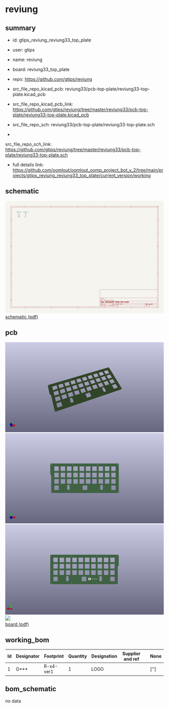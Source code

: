 # reviung
 
## summary 
* id: gtips_reviung_reviung33_top_plate
* user: gtips
* name: reviung
* board: reviung33_top_plate
* repo: https://github.com/gtips/reviung
* src_file_repo_kicad_pcb: reviung33/pcb-top-plate/reviung33-top-plate.kicad_pcb
* src_file_repo_kicad_pcb_link: https://github.com/gtips/reviung/tree/master/reviung33/pcb-top-plate/reviung33-top-plate.kicad_pcb


* src_file_repo_sch: reviung33/pcb-top-plate/reviung33-top-plate.sch
*
 src_file_repo_sch_link: https://github.com/gtips/reviung/tree/master/reviung33/pcb-top-plate/reviung33-top-plate.sch
* full details link: https://github.com/oomlout/oomlout_oomp_project_bot_v_2/tree/main/projects/gtips_reviung_reviung33_top_plate/current_version/working  

## schematic  
![](working_schematic_600.png)  
[schematic (pdf)](working_schematic.pdf)  

## pcb  
![](working_3d_600.png) 
![](working_3d_front_600.png)  
![](working_3d_back_600.png)  
![](working_600.png)  
[board (pdf)](working.pdf)  

## working_bom
| Id | Designator | Footprint | Quantity | Designation | Supplier and ref |  | None | 
| --- | --- | --- | --- | --- | --- | --- | --- | 
| 1 | G*** | R-x4-ver1 | 1 | LOGO |  |  | [''] | 


## bom_schematic
no data


